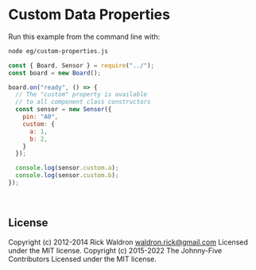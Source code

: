 <!--remove-start-->

# Custom Data Properties

<!--remove-end-->








Run this example from the command line with:
```bash
node eg/custom-properties.js
```


```javascript
const { Board, Sensor } = require("../");
const board = new Board();

board.on("ready", () => {
  // The "custom" property is available
  // to all component class constructors
  const sensor = new Sensor({
    pin: "A0",
    custom: {
      a: 1,
      b: 2,
    }
  });

  console.log(sensor.custom.a);
  console.log(sensor.custom.b);
});

```








&nbsp;

<!--remove-start-->

## License
Copyright (c) 2012-2014 Rick Waldron <waldron.rick@gmail.com>
Licensed under the MIT license.
Copyright (c) 2015-2022 The Johnny-Five Contributors
Licensed under the MIT license.

<!--remove-end-->
